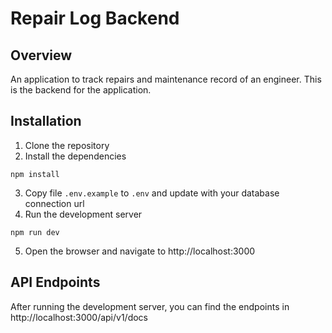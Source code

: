 #  Repair Log Backend

## Overview
An application to track repairs and maintenance record of an engineer. This is the backend for the application.

## Installation
1. Clone the repository
2. Install the dependencies
```
npm install
```
3. Copy file `.env.example` to `.env` and update with your database connection url
4. Run the development server
```
npm run dev
```
5. Open the browser and navigate to http://localhost:3000

## API Endpoints
After running the development server, you can find the endpoints in http://localhost:3000/api/v1/docs